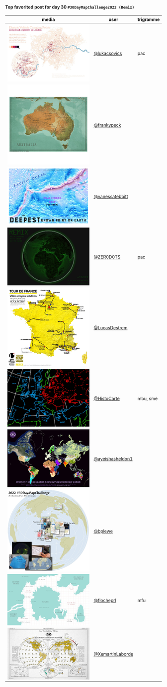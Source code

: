 #### Top favorited post for day 30 `#30DayMapChallenge2022 (Remix)`
| media | user | trigramme |
|-------|------|-----------|
| ![image](../uploads/089413f016af16817ed32a9e3c1410ce/image.png) | [@lukacsovics](https://twitter.com/lukacsovics/status/1598060397269245952) | pac |
| ![image](../uploads/d0ca994c79ee66b30816747a3cf737ce/image.png) | [@frankypeck](https://twitter.com/frankypeck/status/1597899391884328960) |  |
| ![image](../uploads/f2504d21220e047c16656c127896e8bb/image.png) | [@vanessatebbitt](https://twitter.com/vanessatebbitt/status/1597871818433777665) |  |
| ![image](../uploads/d5902fe43412880ce068aa3c5403ea93/image.png) | [@ZER0D0TS](https://twitter.com/ZER0D0TS/status/1597916431513178112) | pac |
| ![image](../uploads/93f648db319d2f466ed184b710f7460d/image.png) | [@LucasDestrem](https://twitter.com/LucasDestrem/status/1598000209312653313) |  |
| ![image](../uploads/f75ba87ca34e8877085e48af9fab6898/image.png) | [@HistoCarte](https://twitter.com/HistoCarte/status/1597878101068816391) | mbu, sme |
| ![image](../uploads/ed212876d4cd8156b7ad8e9a1b818ec8/image.png) | [@ayeishasheldon1](https://twitter.com/ayeishasheldon1/status/1597951704317632513) |  |
| ![image](../uploads/a48b39e9940085f0a25e2db6fc36f027/image.png) | [@bplewe](https://twitter.com/bplewe/status/1597973277724446720) |  |
| ![image](../uploads/1981c84c5357954825adef0889303745/image.png) | [@flocheprl](https://twitter.com/flocheprl/status/1598084250406092800) | mfu |
| ![image](../uploads/05c400216018ebbe0fd492ca41da4332/image.png) | [@XemartinLaborde](https://twitter.com/XemartinLaborde/status/1598096950439858177) |  |

